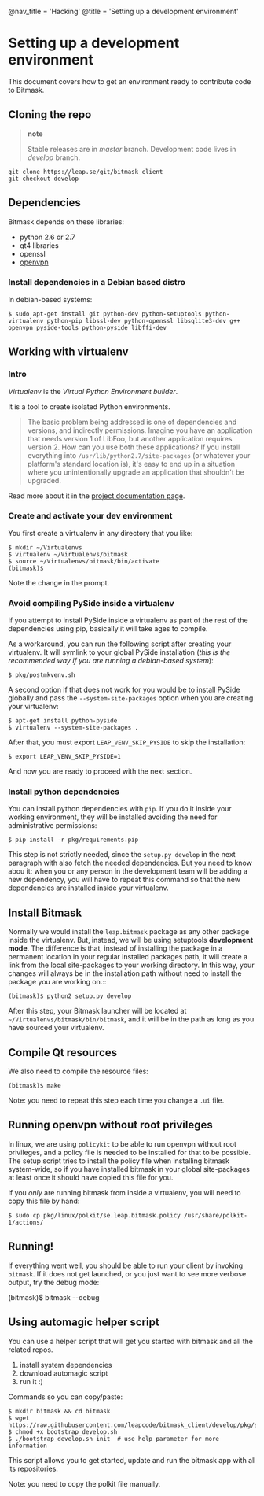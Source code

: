 @nav_title = 'Hacking'
@title = 'Setting up a development environment'

Setting up a development environment
====================================

This document covers how to get an environment ready to contribute code
to Bitmask.

Cloning the repo
----------------

> **note**
>
> Stable releases are in *master* branch. Development code lives in
> *develop* branch.

    git clone https://leap.se/git/bitmask_client
    git checkout develop

Dependencies
------------

Bitmask depends on these libraries:

- python 2.6 or 2.7
- qt4 libraries
- openssl
- [openvpn](http://openvpn.net/index.php/open-source/345-openvpn-project.html)

### Install dependencies in a Debian based distro

In debian-based systems:

    $ sudo apt-get install git python-dev python-setuptools python-virtualenv python-pip libssl-dev python-openssl libsqlite3-dev g++ openvpn pyside-tools python-pyside libffi-dev


Working with virtualenv
-----------------------

### Intro

*Virtualenv* is the *Virtual Python Environment builder*.

It is a tool to create isolated Python environments.

> The basic problem being addressed is one of dependencies and versions,
and indirectly permissions. Imagine you have an application that needs
version 1 of LibFoo, but another application requires version 2. How can
you use both these applications? If you install everything into
`/usr/lib/python2.7/site-packages` (or whatever your platform's standard
location is), it's easy to end up in a situation where you
unintentionally upgrade an application that shouldn't be upgraded.

Read more about it in the [project documentation
page](http://www.virtualenv.org/en/latest/virtualenv.html).

### Create and activate your dev environment

You first create a virtualenv in any directory that you like:

    $ mkdir ~/Virtualenvs
    $ virtualenv ~/Virtualenvs/bitmask
    $ source ~/Virtualenvs/bitmask/bin/activate
    (bitmask)$

Note the change in the prompt.

### Avoid compiling PySide inside a virtualenv

If you attempt to install PySide inside a virtualenv as part of the rest
of the dependencies using pip, basically it will take ages to compile.

As a workaround, you can run the following script after creating your
virtualenv. It will symlink to your global PySide installation (*this is
the recommended way if you are running a debian-based system*):

    $ pkg/postmkvenv.sh

A second option if that does not work for you would be to install PySide
globally and pass the `--system-site-packages` option when you are creating
your virtualenv:

    $ apt-get install python-pyside
    $ virtualenv --system-site-packages .

After that, you must export `LEAP_VENV_SKIP_PYSIDE` to skip the
installation:

    $ export LEAP_VENV_SKIP_PYSIDE=1

And now you are ready to proceed with the next section.

### Install python dependencies

You can install python dependencies with `pip`. If you do it inside your
working environment, they will be installed avoiding the need for
administrative permissions:

    $ pip install -r pkg/requirements.pip

This step is not strictly needed, since the `setup.py develop` in the next
paragraph with also fetch the needed dependencies. But you need to know abou it:
when you or any person in the development team will be adding a new dependency,
you will have to repeat this command so that the new dependencies are installed
inside your virtualenv.

Install Bitmask
---------------

Normally we would install the `leap.bitmask` package as any other package
inside the virtualenv.
But, instead, we will be using setuptools **development mode**. The difference
is that, instead of installing the package in a permanent location in your
regular installed packages path, it will create a link from the local
site-packages to your working directory. In this way, your changes will always
be in the installation path without need to install the package you are working
on.::

    (bitmask)$ python2 setup.py develop

After this step, your Bitmask launcher will be located at
`~/Virtualenvs/bitmask/bin/bitmask`, and it will be in the path as long as you
have sourced your virtualenv.

Compile Qt resources
--------------------

We also need to compile the resource files:

    (bitmask)$ make

Note: you need to repeat this step each time you change a `.ui` file.

Running openvpn without root privileges
---------------------------------------

In linux, we are using `policykit` to be able to run openvpn without root
privileges, and a policy file is needed to be installed for that to be
possible.
The setup script tries to install the policy file when installing bitmask
system-wide, so if you have installed bitmask in your global site-packages at
least once it should have copied this file for you.

If you *only* are running bitmask from inside a virtualenv, you will need to
copy this file by hand:

    $ sudo cp pkg/linux/polkit/se.leap.bitmask.policy /usr/share/polkit-1/actions/


Running!
--------

If everything went well, you should be able to run your client by invoking
`bitmask`. If it does not get launched, or you just want to see more verbose
output, try the debug mode:

   (bitmask)$ bitmask --debug


Using automagic helper script
-----------------------------

You can use a helper script that will get you started with bitmask and all the related repos.

1. install system dependencies
2. download automagic script
3. run it :)

Commands so you can copy/paste:

    $ mkdir bitmask && cd bitmask
    $ wget https://raw.githubusercontent.com/leapcode/bitmask_client/develop/pkg/scripts/bootstrap_develop.sh
    $ chmod +x bootstrap_develop.sh
    $ ./bootstrap_develop.sh init  # use help parameter for more information

This script allows you to get started, update and run the bitmask app with all its repositories.

Note: you need to copy the polkit file manually.
